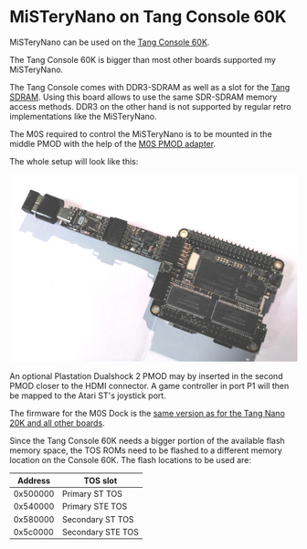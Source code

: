 # MiSTeryNano on Tang Console 60K

MiSTeryNano can be used on the [Tang Console 60K](https://wiki.sipeed.com/hardware/en/tang/tang-console/mega-console.html).

The Tang Console 60K is bigger than most other boards supported my
MiSTeryNano.

The Tang Console comes with DDR3-SDRAM as well as a slot for the [Tang
SDRAM](https://wiki.sipeed.com/hardware/en/tang/tang-PMOD/FPGA_PMOD.html#TANG_SDRAM). Using
this board allows to use the same SDR-SDRAM memory access
methods. DDR3 on the other hand is not supported by regular retro
implementations like the MiSTeryNano.

The M0S required to control the MiSTeryNano is to be mounted in the
middle PMOD with the help of the [M0S PMOD adapter](board/m0s_pmod).

The whole setup will look like this:

![MiSTeryNano on TM138K](board/m0s_pmod/m0s_pmod_tc60k.jpg)

An optional Plastation Dualshock 2 PMOD may by inserted in the second PMOD
closer to the HDMI connector. A game controller in port P1 will then be
mapped to the Atari ST's joystick port.

The firmware for the M0S Dock is the [same version as for the Tang
Nano 20K and all other boards](https://github.com/harbaum/FPGA-Companion).

Since the Tang Console 60K needs a bigger portion of the available flash
memory space, the TOS ROMs need to be flashed to a different memory location
on the Console 60K. The flash locations to be used are:

| Address | TOS slot  |
|---------|-----------|
| 0x500000 | Primary ST TOS |
| 0x540000 | Primary STE TOS |
| 0x580000 | Secondary ST TOS |
| 0x5c0000 | Secondary STE TOS |
